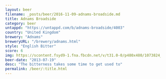 ```yaml
---
layout: beer
filename: _posts/beer/2016-11-09-adnams-broadside.md
title: Adnams Broadside
category: beer
untappd: "https://untappd.com/b/adnams-broadside/4003"
country: "United Kingdom"
brewery: "Adnams"
breweryURL: "/brewery/adnams.html"
style: "English Bitter"
score: 6
img: https://scontent.fsyd9-1.fna.fbcdn.net/v/t31.0-0/p480x480/1073824_10151798819328745_2080424026_o.jpg?_nc_cat=104&_nc_sid=e007fa&_nc_ohc=5OA7tMYE3m4AX9YcLTQ&_nc_ht=scontent.fsyd9-1.fna&tp=6&oh=390df0c17e69a8faa047b0bbb58109c5&oe=5F955579
beer-date: "2013-07-19"
desc: "The bitterness takes some time to get used to"
permalink: /beer/:title.html
---
```

